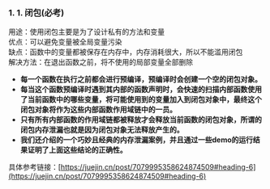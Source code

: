 
### 1. 1. 闭包(必考)
用途：使用闭包主要是为了设计私有的方法和变量<br />优点：可以避免变量被全局变量污染<br />缺点：函数中的变量都被保存在内存中，内存消耗很大，所以不能滥用闭包<br />解决方法：在退出函数之前，将不使用的局部变量全部删除

- **每一个函数在执行之前都会进行预编译，预编译时会创建一个空的闭包对象。**
- **每当这个函数预编译时遇到其内部的函数声明时，会快速的扫描内部函数使用了当前函数中的哪些变量，将可能使用到的变量加入到闭包对象中，最终这个闭包对象将作为这些内部函数作用域链中的一员。**
- **只有所有内部函数的作用域链都被释放才会释放当前函数的闭包对象，所谓的闭包内存泄漏也就是因为闭包对象无法释放产生的。**
- **我们还介绍的一个巧妙且经典的内存泄漏案例，并且通过一些demo的运行结果证明了上面这些结论的正确性。**

具体参考链接：[https://juejin.cn/post/7079995358624874509#heading-6](https://juejin.cn/post/7079995358624874509#heading-6)

